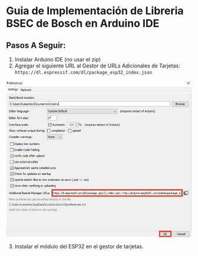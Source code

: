 # Guia de Implementación de Libreria BSEC de Bosch en Arduino IDE

## Pasos A Seguir:
1. Instalar Arduino IDE (no usar el zip)
2. Agregar el siguiente URL al Gestor de URLs Adicionales de Tarjetas:
`https://dl.espressif.com/dl/package_esp32_index.json`

![Arduino Settings](arduino_settings.png)

3. Instalar el módulo del ESP32 en el gestor de tarjetas.
